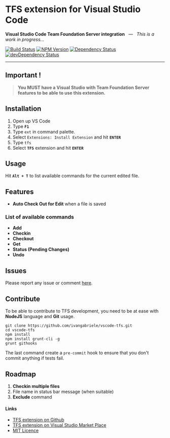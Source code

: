 # TFS extension for Visual Studio Code
**Visual Studio Code Team Foundation Server integration** _&nbsp; ― &nbsp; This is a work in progress..._

[![Build Status](https://travis-ci.org/ivangabriele/vscode-tfs.svg?branch=master)](https://travis-ci.org/ivangabriele/vscode-tfs)
[![NPM Version](https://img.shields.io/npm/v/vscode-tfs.svg?style=flat)](https://www.npmjs.org/package/vscode-tfs)
[![Dependency Status](https://david-dm.org/ivangabriele/vscode-tfs.svg)](https://david-dm.org/ivangabriele/vscode-tfs)
[![devDependency Status](https://david-dm.org/ivangabriele/vscode-tfs/dev-status.svg)](https://david-dm.org/ivangabriele/vscode-tfs#info=devDependencies)

---

## Important !

> **You MUST have a Visual Studio with Team Foundation Server features to be able to use this extension.**

## Installation

1. Open up VS Code
2. Type **`F1`**
3. Type `ext` in command palette.
4. Select `Extensions: Install Extension` and hit **`ENTER`**
5. Type `tfs`
6. Select **`TFS`** extension and hit **`ENTER`**

## Usage

Hit **`Alt + T`** to list available commands for the current edited file.

## Features

- **Auto Check Out for Edit** when a file is saved

### List of available commands

- **Add**
- **Checkin**
- **Checkout**
- **Get**
- **Status (Pending Changes)**
- **Undo**

## Issues

Please report any issue or comment [here](https://github.com/ivangabriele/vscode-tfs/issues).

## Contribute

To be able to contribute to TFS development, you need to be at ease with **NodeJS** language and **Git** usage.

    git clone https://github.com/ivangabriele/vscode-tfs.git
    cd vscode-tfs
    npm install
    npm install grunt-cli -g
    grunt githooks

The last command create a `pre-commit` hook to ensure that you don't commit anything if tests fail.

## Roadmap

1. **Checkin multiple files**
2. File name in status bar message (when suitable)
3. **Exclude** command

#### Links

- [TFS extension on Github](https://github.com/ivangabriele/vscode-tfs)
- [TFS extension on Visual Studio Market Place](https://marketplace.visualstudio.com/items/ivangabriele.vscode-tfs)
- [MIT Licence](https://github.com/ivangabriele/vscode-tfs/blob/master/LICENCE)
